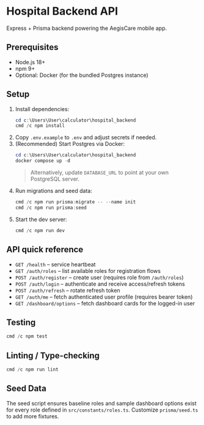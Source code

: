 # Hospital Backend API

Express + Prisma backend powering the AegisCare mobile app.

## Prerequisites

- Node.js 18+
- npm 9+
- Optional: Docker (for the bundled Postgres instance)

## Setup

1. Install dependencies:
   ```powershell
   cd c:\Users\User\calculator\hospital_backend
   cmd /c npm install
   ```
2. Copy `.env.example` to `.env` and adjust secrets if needed.
3. (Recommended) Start Postgres via Docker:
   ```powershell
   cd c:\Users\User\calculator\hospital_backend
   docker compose up -d
   ```
   > Alternatively, update `DATABASE_URL` to point at your own PostgreSQL server.
4. Run migrations and seed data:
   ```powershell
   cmd /c npm run prisma:migrate -- --name init
   cmd /c npm run prisma:seed
   ```
5. Start the dev server:
   ```powershell
   cmd /c npm run dev
   ```

## API quick reference

- `GET /health` – service heartbeat
- `GET /auth/roles` – list available roles for registration flows
- `POST /auth/register` – create user (requires role from `/auth/roles`)
- `POST /auth/login` – authenticate and receive access/refresh tokens
- `POST /auth/refresh` – rotate refresh token
- `GET /auth/me` – fetch authenticated user profile (requires bearer token)
- `GET /dashboard/options` – fetch dashboard cards for the logged-in user

## Testing

```powershell
cmd /c npm test
```

## Linting / Type-checking

```powershell
cmd /c npm run lint
```

## Seed Data

The seed script ensures baseline roles and sample dashboard options exist for every role defined in `src/constants/roles.ts`. Customize `prisma/seed.ts` to add more fixtures.
